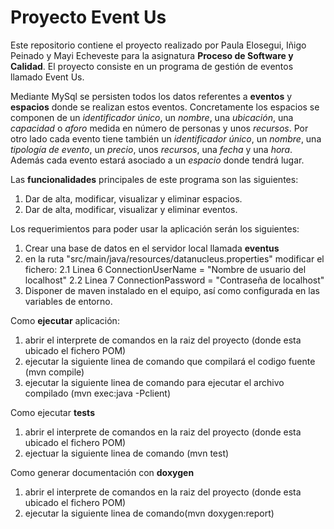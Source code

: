 # Proyecto Event Us

Este repositorio contiene el proyecto realizado por Paula Elosegui, Iñigo Peinado y Mayi Echeveste para la asignatura **Proceso de Software y Calidad**.
El proyecto consiste en un programa de gestión de eventos llamado Event Us. 

Mediante MySql se persisten todos los datos referentes a **eventos** y **espacios** donde se realizan estos eventos. Concretamente los espacios se componen de un *identificador único*, un *nombre*, una *ubicación*, una *capacidad* o *aforo* medida en número de personas y unos *recursos*. Por otro lado cada evento tiene también un *identificador único*, un *nombre*, una *tipología de evento*, un *precio*, unos *recursos*, una *fecha* y una *hora*. Además cada evento estará asociado a un *espacio* donde tendrá lugar.

Las **funcionalidades** principales de este programa son las siguientes:
1. Dar de alta, modificar, visualizar y eliminar espacios.
2. Dar de alta, modificar, visualizar y eliminar eventos.

Los requerimientos para poder usar la aplicación serán los siguientes:
1. Crear una base de datos en el servidor local llamada **eventus**
2. en la ruta "src/main/java/resources/datanucleus.properties" modificar el fichero:
  2.1 Linea 6 ConnectionUserName = "Nombre de usuario del localhost"
  2.2 Linea 7 ConnectionPassword = "Contraseña de localhost"
3. Disponer de maven instalado en el equipo, así como configurada en las variables de entorno.

Como **ejecutar** aplicación:
1. abrir el interprete de comandos en la raiz del proyecto (donde esta ubicado el fichero POM)
2. ejecutar la siguiente linea de comando que compilará el codigo fuente (mvn compile)
3. ejecutar la siguiente linea de comando para ejecutar el archivo compilado (mvn exec:java -Pclient)

Como ejecutar **tests**
1. abrir el interprete de comandos en la raiz del proyecto (donde esta ubicado el fichero POM)
2. ejectuar la siguiente linea de comando (mvn test)

Como generar documentación con **doxygen**
1. abrir el interprete de comandos en la raiz del proyecto (donde esta ubicado el fichero POM)
2. ejecutar la siguiente linea de comando(mvn doxygen:report)
